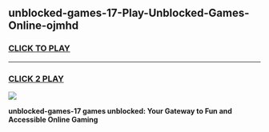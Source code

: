 
## unblocked-games-17-Play-Unblocked-Games-Online-ojmhd
<h3>
<a href="https://premium76.site?title=unblocked-games-17&ref=25A">CLICK TO PLAY</a></h3>
<hr>

<h3>
<a href="https://premium76.site?title=unblocked-games-17&ref=25A">CLICK 2 PLAY</a>
  
</h3>

<a href="https://premium76.site?title=unblocked-games-17&ref=25A"><img src="https://clearcache.store/games.png"></a>


**unblocked-games-17 games unblocked: Your Gateway to Fun and Accessible Online Gaming**
